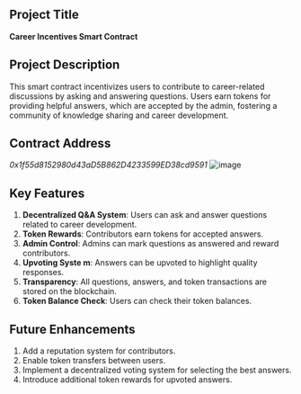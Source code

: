 

## Project Title
**Career Incentives Smart Contract**

## Project Description
This smart contract incentivizes users to contribute to career-related discussions by asking and answering questions. Users earn tokens for providing helpful answers, which are accepted by the admin, fostering a community of knowledge sharing and career development.

## Contract Address
*0x1f55d8152980d43aD5B862D4233599ED38cd9591* 
![image](https://github.com/user-attachments/assets/465ae1ac-6860-4b39-87b8-abb0607ad89c)


## Key Features
1. **Decentralized Q&A System**: Users can ask and answer questions related to career development.
2. **Token Rewards**: Contributors earn tokens for accepted answers.
3. **Admin Control**: Admins can mark questions as answered and reward contributors.
4. **Upvoting Syste
m**: Answers can be upvoted to highlight quality responses.
5. **Transparency**: All questions, answers, and token transactions are stored on the blockchain.
6. **Token Balance Check**: Users can check their token balances.


## Future Enhancements
1. Add a reputation system for contributors.
2. Enable token transfers between users.
3. Implement a decentralized voting system for selecting the best answers.
4. Introduce additional token rewards for upvoted answers.


